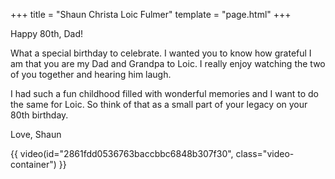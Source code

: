 +++
title = "Shaun Christa Loic Fulmer"
template = "page.html"
+++

Happy 80th, Dad! 

What a special birthday to celebrate. I wanted you to know how grateful I am that you are my Dad and Grandpa to Loic. I really enjoy watching the two of you together and hearing him laugh. 

I had such a fun childhood filled with wonderful memories and I want to do the same for Loic. So think of that as a small part of your legacy on your 80th birthday. 

Love, Shaun

{{ video(id="2861fdd0536763baccbbc6848b307f30", class="video-container") }}
